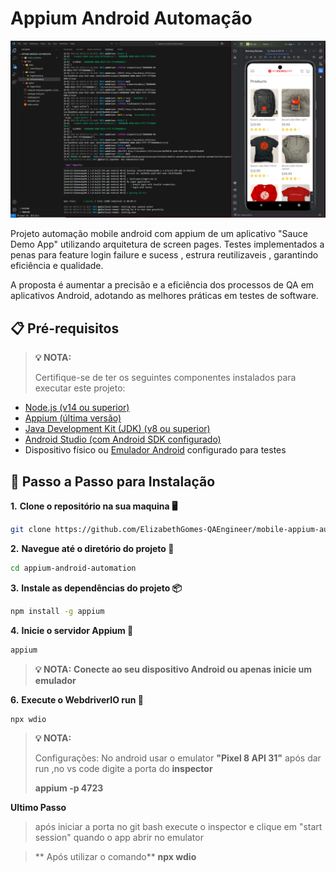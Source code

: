 # Appium Android Automação

![Texto alternativo](appiumMobileAutomation1.png)

Projeto automação mobile android com appium de um aplicativo "Sauce Demo App" utilizando 
arquitetura de screen pages. Testes implementados a penas para feature 
login failure e sucess , estrura reutilizaveis , garantindo eficiência e
qualidade.

A proposta é aumentar a precisão e a eficiência dos processos de QA em aplicativos Android, 
adotando as melhores práticas em testes de software.


## 📋 Pré-requisitos

> **💡 NOTA:**
> 
> Certifique-se de ter os seguintes componentes instalados para executar este projeto:
>
> 

- [Node.js (v14 ou superior)](https://nodejs.org/)
- [Appium (última versão)](https://appium.io/docs/en/about-appium/intro/)
- [Java Development Kit (JDK) (v8 ou superior)](https://www.oracle.com/java/technologies/javase-downloads.html)
- [Android Studio (com Android SDK configurado)](https://developer.android.com/studio)
- Dispositivo físico ou [Emulador Android](https://developer.android.com/studio/run/emulator) configurado para testes




## 📝 Passo a Passo para Instalação



**1.** **Clone o repositório na sua maquina 🖥️**

```bash
git clone https://github.com/ElizabethGomes-QAEngineer/mobile-appium-automacao.git
```

**2.** **Navegue até o diretório do projeto 📂**

```bash
cd appium-android-automation
````


**3.** **Instale as dependências do projeto 📦**

```bash
npm install -g appium
```

**4.** **Inicie o servidor Appium 🚀**

```bash
appium
```



> **💡 NOTA:**
> **Conecte ao seu dispositivo Android ou apenas inicie um emulador**
> 


**6.** **Execute o WebdriverIO run 🚀**



```bash
npx wdio
````




> 
> **💡 NOTA:**
>
> Configurações: No android usar o emulator **"Pixel 8 API 31"**
> após dar run ,no vs code digite a porta do **inspector**
> 
> **appium -p 4723**
> 

**Ultimo Passo**

> após iniciar a porta no git bash execute o inspector e clique em "start session"
> quando o app abrir no emulator  

> ** Após utilizar o comando**
>**npx wdio**







